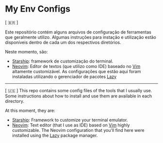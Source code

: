 # My Env Configs

[ :brazil: ]

Este repositório contém alguns arquivos de configuração de ferramentas que geralmente utilizo. Algumas instruções para instação e utilização estão disponíveis dentro de cada um dos respectivos diretórios.  

Neste momento, são:  
* [Starship](https://starship.rs/pt-BR/): framework de customização do terminal.  
* [Neovim](https://neovim.io/): Editor de textos (que utilizo como IDE) baseado no [Vim](https://www.vim.org/) altamente customizável.
  As configurações que estão aqui foram instaladas utilizando o gerenciador de pacotes [Lazy](https://github.com/folke/lazy.nvim)

---  

[ :us: ]
This repo contains some config files of the tools that I usually use. Some instructions about how to install and use them are available in each directory.  

At this moment, they are:  
* [Starship](https://starship.rs/): Framework to customize your terminal emulator.  
* [Neovim](https://neovim.io/): Text editor (that I use as IDE) based on [Vim](https://www.vim.org/) highly customizable.
The Neovim configuration that you'll find here were installed using the [Lazy](https://github.com/folke/lazy.nvim) package manager.  
